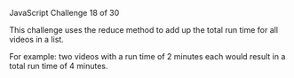 JavaScript Challenge 18 of 30

This challenge uses the reduce method to add up the total run time for all videos in a list.

For example: two videos with a run time of 2 minutes each would result in a total run time of 4 minutes.
